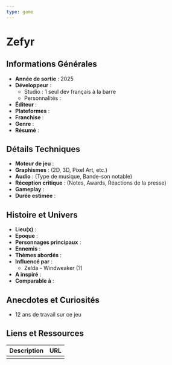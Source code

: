 ```yaml
---
type: game
---
```


# Zefyr

## Informations Générales

- **Année de sortie** : 2025
- **Développeur** : 
	- Studio : 1 seul dev français à la barre
	- Personnalités : 
- **Éditeur** : 
- **Plateformes** : 
- **Franchise** : 
- **Genre** :
- **Résumé** : 

## Détails Techniques
- **Moteur de jeu** : 
- **Graphismes** : (2D, 3D, Pixel Art, etc.)
- **Audio** : (Type de musique, Bande-son notable)
- **Réception critique** : (Notes, Awards, Réactions de la presse)
- **Gameplay** :
- **Durée estimée** : 

## Histoire et Univers
- **Lieu(x)** : 
- **Epoque** : 
- **Personnages principaux** : 
- **Ennemis** :
- **Thèmes abordés** : 
- **Influencé par** :
	- Zelda - Windweaker (?)
- **A inspiré** : 
- **Comparable à** :
## Anecdotes et Curiosités
- 12 ans de travail sur ce jeu 
## Liens et Ressources

| Description | URL |
| ----------- | --- |
|             |     |
